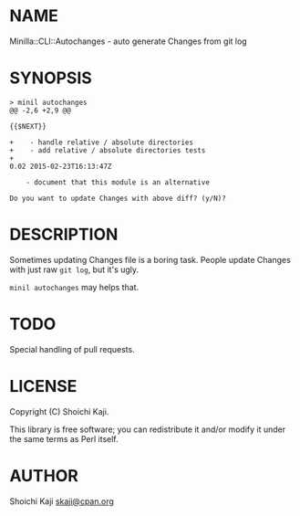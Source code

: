 # NAME

Minilla::CLI::Autochanges - auto generate Changes from git log

# SYNOPSIS

    > minil autochanges
    @@ -2,6 +2,9 @@

    {{$NEXT}}

    +    - handle relative / absolute directories
    +    - add relative / absolute directories tests
    +
    0.02 2015-02-23T16:13:47Z

        - document that this module is an alternative

    Do you want to update Changes with above diff? (y/N)?

# DESCRIPTION

Sometimes updating Changes file is a boring task.
People update Changes with just raw `git log`, but it's ugly.

`minil autochanges` may helps that.

# TODO

Special handling of pull requests.

# LICENSE

Copyright (C) Shoichi Kaji.

This library is free software; you can redistribute it and/or modify
it under the same terms as Perl itself.

# AUTHOR

Shoichi Kaji <skaji@cpan.org>
